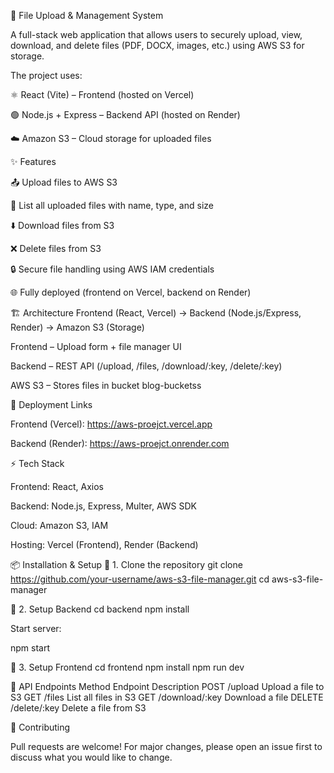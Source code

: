📂 File Upload & Management System

A full-stack web application that allows users to securely upload, view, download, and delete files (PDF, DOCX, images, etc.) using AWS S3 for storage.

The project uses:

⚛️ React (Vite) – Frontend (hosted on Vercel)

🟢 Node.js + Express – Backend API (hosted on Render)

☁️ Amazon S3 – Cloud storage for uploaded files

✨ Features

📤 Upload files to AWS S3

📑 List all uploaded files with name, type, and size

⬇️ Download files from S3

❌ Delete files from S3

🔒 Secure file handling using AWS IAM credentials

🌐 Fully deployed (frontend on Vercel, backend on Render)

🏗️ Architecture
Frontend (React, Vercel) → Backend (Node.js/Express, Render) → Amazon S3 (Storage)


Frontend – Upload form + file manager UI

Backend – REST API (/upload, /files, /download/:key, /delete/:key)

AWS S3 – Stores files in bucket blog-bucketss

🚀 Deployment Links

Frontend (Vercel): https://aws-proejct.vercel.app

Backend (Render): https://aws-proejct.onrender.com

⚡ Tech Stack

Frontend: React, Axios

Backend: Node.js, Express, Multer, AWS SDK

Cloud: Amazon S3, IAM

Hosting: Vercel (Frontend), Render (Backend)

📦 Installation & Setup
🔹 1. Clone the repository
git clone https://github.com/your-username/aws-s3-file-manager.git
cd aws-s3-file-manager

🔹 2. Setup Backend
cd backend
npm install



Start server:

npm start

🔹 3. Setup Frontend
cd frontend
npm install
npm run dev

📡 API Endpoints
Method	Endpoint	Description
POST	/upload	Upload a file to S3
GET	/files	List all files in S3
GET	/download/:key	Download a file
DELETE	/delete/:key	Delete a file from S3


🤝 Contributing

Pull requests are welcome! For major changes, please open an issue first to discuss what you would like to change.
